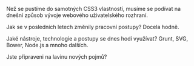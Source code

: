 Než se pustíme do samotných CSS3 vlastností, musíme se podívat na dnešní způsob vývoje webového uživatelského rozhraní. 

Jak se v posledních letech změnily pracovní postupy? Docela hodně. 

Jaké nástroje, technologie a postupy se dnes hodí využívat? Grunt, SVG, Bower, Node.js a mnoho dalších. 

Jste připraveni na lavinu nových pojmů?